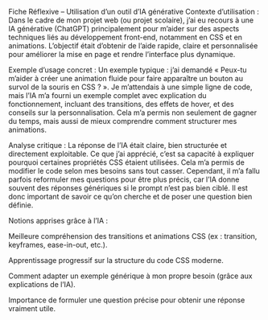 Fiche Réflexive – Utilisation d’un outil d’IA générative
Contexte d’utilisation :
Dans le cadre de mon projet web (ou projet scolaire), j’ai eu recours à une IA générative (ChatGPT) principalement pour m’aider sur des aspects techniques liés au développement front-end, notamment en CSS et en animations. L’objectif était d’obtenir de l’aide rapide, claire et personnalisée pour améliorer la mise en page et rendre l’interface plus dynamique.

Exemple d’usage concret :
Un exemple typique : j’ai demandé « Peux-tu m’aider à créer une animation fluide pour faire apparaître un bouton au survol de la souris en CSS ? ».
Je m’attendais à une simple ligne de code, mais l’IA m’a fourni un exemple complet avec explication du fonctionnement, incluant des transitions, des effets de hover, et des conseils sur la personnalisation. Cela m’a permis non seulement de gagner du temps, mais aussi de mieux comprendre comment structurer mes animations.

Analyse critique :
La réponse de l’IA était claire, bien structurée et directement exploitable. Ce que j’ai apprécié, c’est sa capacité à expliquer pourquoi certaines propriétés CSS étaient utilisées. Cela m’a permis de modifier le code selon mes besoins sans tout casser.
Cependant, il m’a fallu parfois reformuler mes questions pour être plus précis, car l’IA donne souvent des réponses génériques si le prompt n’est pas bien ciblé. Il est donc important de savoir ce qu’on cherche et de poser une question bien définie.

Notions apprises grâce à l’IA :

Meilleure compréhension des transitions et animations CSS (ex : transition, keyframes, ease-in-out, etc.).

Apprentissage progressif sur la structure du code CSS moderne.

Comment adapter un exemple générique à mon propre besoin (grâce aux explications de l’IA).

Importance de formuler une question précise pour obtenir une réponse vraiment utile.
